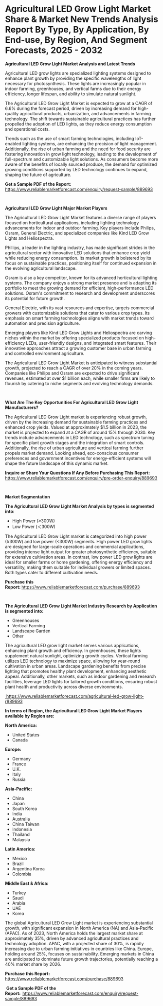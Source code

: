 <p><h1>Agricultural LED Grow Light Market Share & Market New Trends Analysis Report By Type, By Application, By End-use, By Region, And Segment Forecasts, 2025 - 2032</h1></p><p><strong>Agricultural LED Grow Light Market Analysis and Latest Trends</strong></p>
<p><p>Agricultural LED grow lights are specialized lighting systems designed to enhance plant growth by providing the specific wavelengths of light necessary for photosynthesis. These lights are increasingly popular in indoor farming, greenhouses, and vertical farms due to their energy efficiency, longer lifespan, and ability to simulate natural sunlight. </p><p>The Agricultural LED Grow Light Market is expected to grow at a CAGR of 6.6% during the forecast period, driven by increasing demand for high-quality agricultural products, urbanization, and advancements in farming technology. The shift towards sustainable agricultural practices has further propelled the adoption of LED lights, as they reduce energy consumption and operational costs. </p><p>Trends such as the use of smart farming technologies, including IoT-enabled lighting systems, are enhancing the precision of light management. Additionally, the rise of urban farming and the need for food security are fostering innovation in grow light technology, leading to the development of full-spectrum and customizable light solutions. As consumers become more aware of the benefits of locally sourced produce, the demand for optimized growing conditions supported by LED technology continues to expand, shaping the future of agriculture.</p></p>
<p><strong>Get a Sample PDF of the Report:&nbsp;</strong> <a href="https://www.reliablemarketforecast.com/enquiry/request-sample/889693?utm_campaign=3196&utm_medium=2&utm_source=Github&utm_content=ia&utm_term=15042025&utm_id=agricultural-led-grow-light">https://www.reliablemarketforecast.com/enquiry/request-sample/889693</a></p>
<p>&nbsp;</p>
<p><strong>Agricultural LED Grow Light Major Market Players</strong></p>
<p><p>The Agricultural LED Grow Light Market features a diverse range of players focused on horticultural applications, including lighting technology advancements for indoor and outdoor farming. Key players include Philips, Osram, General Electric, and specialized companies like Kind LED Grow Lights and Heliospectra.</p><p>Phillips, a leader in the lighting industry, has made significant strides in the agricultural sector with innovative LED solutions that enhance crop yield while reducing energy consumption. Its market growth is bolstered by its focus on sustainable practices, positioning itself for continued expansion in the evolving agricultural landscape.</p><p>Osram is also a key competitor, known for its advanced horticultural lighting systems. The company enjoys a strong market presence and is adapting its portfolio to meet the growing demand for efficient, high-performance LED solutions. Osram's commitment to research and development underscores its potential for future growth.</p><p>General Electric, with its vast resources and expertise, targets commercial growers with customizable solutions that cater to various crop types. Its emphasis on smart farming technologies aligns with market trends toward automation and precision agriculture.</p><p>Emerging players like Kind LED Grow Lights and Heliospectra are carving niches within the market by offering specialized products focused on high-efficiency LEDs, user-friendly designs, and integrated smart features. Their innovative approaches attract a growing customer base in urban farming and controlled environment agriculture.</p><p>The Agricultural LED Grow Light Market is anticipated to witness substantial growth, projected to reach a CAGR of over 20% in the coming years. Companies like Philips and Osram are expected to drive significant revenues, estimated at over $1 billion each, while smaller firms are likely to flourish by catering to niche segments and evolving technology demands.</p></p>
<p>&nbsp;</p>
<p><strong>What Are The Key Opportunities For Agricultural LED Grow Light Manufacturers?</strong></p>
<p><p>The Agricultural LED Grow Light market is experiencing robust growth, driven by the increasing demand for sustainable farming practices and enhanced crop yields. Valued at approximately $1.5 billion in 2023, the market is projected to expand at a CAGR of around 15% through 2030. Key trends include advancements in LED technology, such as spectrum tuning for specific plant growth stages and the integration of smart controls. Additionally, the rise of urban agriculture and vertical farming further propels market demand. Looking ahead, eco-conscious consumer preferences and government incentives for energy-efficient systems will shape the future landscape of this dynamic market.</p></p>
<p><strong>Inquire or Share Your Questions If Any Before Purchasing This Report:</strong> <a href="https://www.reliablemarketforecast.com/enquiry/pre-order-enquiry/889693?utm_campaign=3196&utm_medium=2&utm_source=Github&utm_content=ia&utm_term=15042025&utm_id=agricultural-led-grow-light">https://www.reliablemarketforecast.com/enquiry/pre-order-enquiry/889693</a></p>
<p>&nbsp;</p>
<p><strong>Market Segmentation</strong></p>
<p><strong>The Agricultural LED Grow Light Market Analysis by types is segmented into:</strong></p>
<p><ul><li>High Power (≥300W)</li><li>Low Power (＜300W)</li></ul></p>
<p><p>The Agricultural LED Grow Light market is categorized into high power (≥300W) and low power (<300W) segments. High power LED grow lights are designed for large-scale operations and commercial applications, providing intense light output for greater photosynthetic efficiency, suitable for extensive cultivation areas. In contrast, low power LED grow lights are ideal for smaller farms or home gardening, offering energy efficiency and versatility, making them suitable for individual growers or limited spaces. Both types cater to different cultivation needs.</p></p>
<p><strong>Purchase this Report:&nbsp;</strong><a href="https://www.reliablemarketforecast.com/purchase/889693?utm_campaign=3196&utm_medium=2&utm_source=Github&utm_content=ia&utm_term=15042025&utm_id=agricultural-led-grow-light">https://www.reliablemarketforecast.com/purchase/889693</a></p>
<p>&nbsp;</p>
<p><strong>The Agricultural LED Grow Light Market Industry Research by Application is segmented into:</strong></p>
<p><ul><li>Greenhouses</li><li>Vertical Farming</li><li>Landscape Garden</li><li>Other</li></ul></p>
<p><p>The agricultural LED grow light market serves various applications, enhancing plant growth and efficiency. In greenhouses, these lights supplement natural sunlight, optimizing growth cycles. Vertical farming utilizes LED technology to maximize space, allowing for year-round cultivation in urban areas. Landscape gardening benefits from precise lighting that promotes healthy plant development, enhancing aesthetic appeal. Additionally, other markets, such as indoor gardening and research facilities, leverage LED lights for tailored growth conditions, ensuring robust plant health and productivity across diverse environments.</p></p>
<p><a href="https://www.reliablemarketforecast.com/agricultural-led-grow-light-r889693?utm_campaign=3196&utm_medium=2&utm_source=Github&utm_content=ia&utm_term=15042025&utm_id=agricultural-led-grow-light">&nbsp;https://www.reliablemarketforecast.com/agricultural-led-grow-light-r889693</a></p>
<p><strong>In terms of Region, the Agricultural LED Grow Light Market Players available by Region are:</strong></p>
<p>
    <p> <strong> North America: </strong>
        <ul>
            <li>United States</li>
            <li>Canada</li>
        </ul>
        </p> 
    <p> <strong> Europe: </strong>
        <ul>
            <li>Germany</li>
            <li>France</li>
            <li>U.K.</li>
            <li>Italy</li>
            <li>Russia</li>
        </ul>
        </p> 
    <p> <strong> Asia-Pacific: </strong>
        <ul>
            <li>China</li>
            <li>Japan</li>
            <li>South Korea</li>
            <li>India</li>
            <li>Australia</li>
            <li>China Taiwan</li>
            <li>Indonesia</li>
            <li>Thailand</li>
            <li>Malaysia</li>
        </ul>
        </p> 
    <p> <strong> Latin America: </strong>
        <ul>
            <li>Mexico</li>
            <li>Brazil</li>
            <li>Argentina Korea</li>
            <li>Colombia</li>
        </ul>
        </p> 
    <p> <strong> Middle East & Africa: </strong>
        <ul>
            <li>Turkey</li>
            <li>Saudi</li>
            <li>Arabia</li>
            <li>UAE</li>
            <li>Korea</li>
        </ul>
    </p>
    </p>
<p><p>The global Agricultural LED Grow Light market is experiencing substantial growth, with significant expansion in North America (NA) and Asia-Pacific (APAC). As of 2023, North America holds the largest market share at approximately 35%, driven by advanced agricultural practices and technology adoption. APAC, with a projected share of 30%, is rapidly increasing due to urban farming initiatives in countries like China. Europe, holding around 25%, focuses on sustainability. Emerging markets in China are anticipated to dominate future growth trajectories, potentially reaching a 40% market share by 2026.</p></p>
<p><strong>Purchase this Report: </strong><a href="https://www.reliablemarketforecast.com/purchase/889693?utm_campaign=3196&utm_medium=2&utm_source=Github&utm_content=ia&utm_term=15042025&utm_id=agricultural-led-grow-light">https://www.reliablemarketforecast.com/purchase/889693</a></p>
<p>&nbsp;<strong>Get a Sample PDF of the Report:&nbsp;&nbsp;</strong><a href="https://www.reliablemarketforecast.com/enquiry/request-sample/889693?utm_campaign=3196&utm_medium=2&utm_source=Github&utm_content=ia&utm_term=15042025&utm_id=agricultural-led-grow-light">https://www.reliablemarketforecast.com/enquiry/request-sample/889693</a></p>
<p><strong></strong></p>
<p><p></p><p></p><p></p></p>